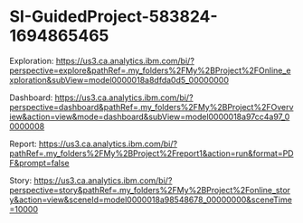 # SI-GuidedProject-583824-1694865465

Exploration:
https://us3.ca.analytics.ibm.com/bi/?perspective=explore&pathRef=.my_folders%2FMy%2BProject%2FOnline_exploration&subView=model0000018a8dfda0d5_00000000

Dashboard:
https://us3.ca.analytics.ibm.com/bi/?perspective=dashboard&pathRef=.my_folders%2FMy%2BProject%2FOverview&action=view&mode=dashboard&subView=model0000018a97cc4a97_00000008

Report:
https://us3.ca.analytics.ibm.com/bi/?pathRef=.my_folders%2FMy%2BProject%2Freport1&action=run&format=PDF&prompt=false

Story:
https://us3.ca.analytics.ibm.com/bi/?perspective=story&pathRef=.my_folders%2FMy%2BProject%2Fonline_story&action=view&sceneId=model0000018a98548678_00000000&sceneTime=10000
